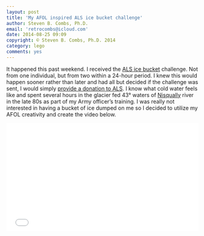```yaml
---
layout: post
title: 'My AFOL inspired ALS ice bucket challenge'
author: Steven B. Combs, Ph.D.
email: 'retrocombs@icloud.com'
date: 2014-08-25 09:09
copyright: © Steven B. Combs, Ph.D. 2014
category: lego
comments: yes
---
```


It happened this past weekend. I received the [ALS ice bucket](!g) challenge. Not from one individual, but from two within a 24-hour period. I knew this would happen sooner rather than later and had all but decided if the challenge was sent, I would simply [provide a donation to ALS](http://www.als.org). I know what cold water feels like and spent several hours in the glacier fed 43° waters of [Nisqually](!w) river in the late 80s as part of my Army officer’s training. I was really not interested in having a bucket of ice dumped on me so I decided to utilize my AFOL creativity and create the video below.

<div style="position:relative;padding-top:56.25%;">
  <p><iframe src="www.youtube.com/embed/LJzUgR_Y_wo?list=UUjdKGdIl5leQfhJZiHUYFbQ" frameborder="0" allowfullscreen
    style="position:absolute;top:0;left:0;width:100%;height:100%;"></iframe></p>
</div>